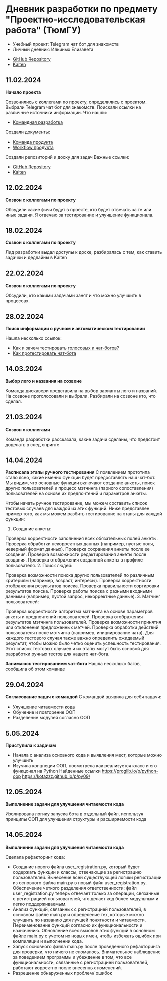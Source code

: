 # Дневник разработки по предмету "Проектно-исследовательская работа" (ТюмГУ)
* Учебный проект: Telegram чат бот для знакомств 
* Личный дневник: Ильиных Елизавета
- [GitHub Repository](https://github.com/CRASH3000/Like-Me)
- [Kaiten](https://contact-bot.kaiten.ru/space/321143)

**11.02.2024**
---
**Начало проекта**

Созвонились с коллегами по проекту, определились с проектом. Выбрали Telegram чат бот для знакомств. Поискали ссылки на различные источники информации. Что нашли:
- [Командная разработка ](https://www.atlassian.com/ru/git/tutorials/comparing-workflows/gitflow-workflow)

Создали документы:
- [Команда продукта](https://docs.google.com/document/d/1JcAl_0McW78sLERkTZMMYu67SPoulImLVBCMSDiMRUM/edit?usp=sharing)
- [Workflow продукта](https://docs.google.com/document/d/1IYm_5-bMbct6EAPjuCC8hUipMM-bYcxgWpJFwOk1Te0/edit?usp=sharing)

Создали репозиторий и доску для задач
Важные ссылки:
- [GitHub Repository](https://github.com/CRASH3000/Like-Me)
- [Kaiten](https://contact-bot.kaiten.ru/space/321143)

**12.02.2024**
---
**Созвон с коллегами по проекту**

Обсудили какие фичи будут в проекте, кто будет отвечать за те или иные задачи. 
Я отвечаю за тестирование и улучшение функционала.

 **18.02.2024**
---
**Созвон с коллегами по проекту**

Лид разработки выдал доступы к доске, разбиралась с тем, как ставить задачки и дедлайны в Kaiten

**22.02.2024**
---
**Созвон с коллегами по проекту**

Обсудили, кто какими задачами занят и что можно улучшить в процессах.

**28.02.2024**
---
**Поиск информации о ручном и автоматическом тестировании**

Нашла несколько ссылок:
- [Как и зачем тестировать голосовых и чат-ботов?](https://habr.com/ru/companies/just_ai/articles/706904/)
- [Как протестировать чат-бота](https://www.chatcompose.com/ru/testchatbots.html)

**14.03.2024**
---
**Выбор лого и названия на созвоне**

Команда дискавери представила на выбор варианты лого и названий. На созвоне проголосовали и выбрали. Разбирали на созвоне кто, что сделал.  

**21.03.2024**
---
**Созвон с коллегами**

Команда разработки рассказала, какие задачи сделаны, что предстоит доделать в след спринте

**14.04.2024**
---

**Расписала этапы ручного тестирования**
С появлением прототипа стало ясно, какие именно функции будет предоставлять наш чат-бот. Мы видим, что основные функции включают создание анкеты, поиск других пользователей и процесс мэтчинга (парного сопоставления) пользователей на основе их предпочтений и параметров анкеты.

Чтобы начать ручное тестирование, мы можем составить список тестовых случаев для каждой из этих функций. Ниже представлен пример того, как мы можем разбить тестирование на этапы для каждой функции:

1. Создание анкеты:

Проверка корректности заполнения всех обязательных полей анкеты.
Проверка обработки некорректных данных (например, пустые поля, неверный формат данных).
Проверка сохранения анкеты после ее создания.
Проверка возможности редактирования анкеты после создания.
Проверка отображения созданной анкеты в профиле пользователя.
2. Поиск людей:

Проверка возможности поиска других пользователей по различным критериям (например, возраст, интересы).
Проверка корректности отображения результатов поиска.
Проверка правильности сортировки результатов поиска.
Проверка работы поиска с разными входными данными (например, пустой запрос, некорректные данные).
3. Мэтчинг пользователей:

Проверка корректности алгоритма мэтчинга на основе параметров анкеты и предпочтений пользователей.
Проверка отображения результатов мэтчинга пользователей.
Проверка возможности принятия или отклонения предложенных мэтчей.
Проверка обработки действий пользователя после мэтчинга (например, инициирование чата).
Для каждого тестового случая также важно определить ожидаемый результат, чтобы можно было четко оценить успешность тестирования. Этот список тестовых случаев и их этапы могут быть основой для разработки ручных тестов для нашего чат-бота.

**Занимаюсь тестированием чат-бота**
Нашла несколько багов, сообщила об этом команде

**29.04.2024**
---

**Согласование задач с командой**
С командой выявила для себя задачи:
- Улучшение читаемости кода
- Обучение и повторение ООП
- Разделение модулей согласно ООП

**5.05.2024**
---
**Приступила к задачам**

- Начала с анализа основного кода и выявления мест, которые можно улучшить
- Изучила концпеции ООП, посмотрела как реализуется класс и его функцонал на Python
Найденные ссылки
https://proglib.io/p/python-oop
https://kotazzz.github.io/p/py09/

**12.05.2024**
---

**Выполнение задачи для улучшения читаемости кода**

Изолировала логику запуска бота в отдельный файл, используя принципы ООП для улучшения структуры и расширяемости кода

**14.05.2024**
---

**Выполнение задачи для улучшения читаемости кода**

Сделала рефакторинг кода:
- Создание нового файла user_registration.py, который будет содержать функции и классы, отвечающие за регистрацию пользователей.
Вынесение всей существующей логики регистрации из основного файла main.py в новый файл user_registration.py.
Обеспечение четкого разделения ответственности: файл user_registration.py теперь отвечает только за операции, связанные с регистрацией пользователей, что делает код более модульным и легко поддерживаемым.
- Анализ функций, связанных с регистрацией пользователей, в основном файле main.py и определение тех, которые можно улучшить по названию для лучшей понятности и читаемости.
Переименование функций согласно их функциональности и назначению. 
Обновление всех вызовов этих функций в основном файле main.py с учетом их новых имен, чтобы избежать ошибок при компиляции и выполнении кода.
- Запуск основного файла main.py после проведенного рефакторинга для проверки, что ничего не сломалось.
Внимательное наблюдение за поведением программы и убеждение в том, что все функциональности, связанные с регистрацией пользователей, работают корректно после внесенных изменений.
- Разрешение обнаруженных проблем/ ошибок

